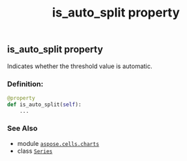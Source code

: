 ﻿---
title: is_auto_split property
second_title: Aspose.Cells for Python via .NET API References
description: 
type: docs
weight: 280
url: /aspose.cells.charts/series/is_auto_split/
is_root: false
---

## is_auto_split property


Indicates whether the threshold value is automatic.
### Definition:
```python
@property
def is_auto_split(self):
    ...
```

### See Also
* module [`aspose.cells.charts`](../../)
* class [`Series`](/cells/python-net/aspose.cells.charts/series)
